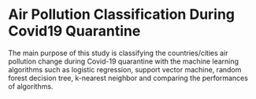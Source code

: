 # Air Pollution Classification During Covid19 Quarantine

The main purpose of this study is classifying the countries/cities air pollution change during Covid-19 quarantine with the machine learning algorithms such as logistic regression, support vector machine, random forest decision tree, k-nearest neighbor and comparing the performances of algorithms.
